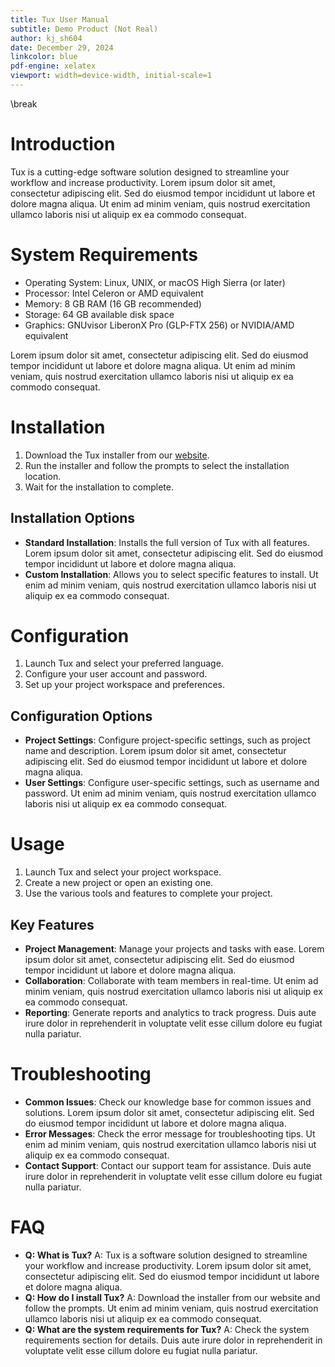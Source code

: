 ```yaml
---
title: Tux User Manual
subtitle: Demo Product (Not Real)
author: kj_sh604
date: December 29, 2024
linkcolor: blue
pdf-engine: xelatex
viewport: width=device-width, initial-scale=1
---
```


<!-- Templating Stuff -->
<meta name="color-scheme" content="light dark">
\break

<!-- Main Content Starts Here -->
# Introduction

Tux is a cutting-edge software solution designed to streamline your workflow and increase productivity. Lorem ipsum dolor sit amet, consectetur adipiscing elit. Sed do eiusmod tempor incididunt ut labore et dolore magna aliqua. Ut enim ad minim veniam, quis nostrud exercitation ullamco laboris nisi ut aliquip ex ea commodo consequat.

# System Requirements

* Operating System: Linux, UNIX, or macOS High Sierra (or later)
* Processor: Intel Celeron or AMD equivalent
* Memory: 8 GB RAM (16 GB recommended)
* Storage: 64 GB available disk space
* Graphics: GNUvisor LiberonX Pro (GLP-FTX 256) or NVIDIA/AMD equivalent

Lorem ipsum dolor sit amet, consectetur adipiscing elit. Sed do eiusmod tempor incididunt ut labore et dolore magna aliqua. Ut enim ad minim veniam, quis nostrud exercitation ullamco laboris nisi ut aliquip ex ea commodo consequat.

# Installation

1. Download the Tux installer from our [website](https://www.google.com).
2. Run the installer and follow the prompts to select the installation location.
3. Wait for the installation to complete.

## Installation Options

* **Standard Installation**: Installs the full version of Tux with all features. Lorem ipsum dolor sit amet, consectetur adipiscing elit. Sed do eiusmod tempor incididunt ut labore et dolore magna aliqua.
* **Custom Installation**: Allows you to select specific features to install. Ut enim ad minim veniam, quis nostrud exercitation ullamco laboris nisi ut aliquip ex ea commodo consequat.

# Configuration

1. Launch Tux and select your preferred language.
2. Configure your user account and password.
3. Set up your project workspace and preferences.

## Configuration Options

* **Project Settings**: Configure project-specific settings, such as project name and description. Lorem ipsum dolor sit amet, consectetur adipiscing elit. Sed do eiusmod tempor incididunt ut labore et dolore magna aliqua.
* **User Settings**: Configure user-specific settings, such as username and password. Ut enim ad minim veniam, quis nostrud exercitation ullamco laboris nisi ut aliquip ex ea commodo consequat.

# Usage

1. Launch Tux and select your project workspace.
2. Create a new project or open an existing one.
3. Use the various tools and features to complete your project.

## Key Features

* **Project Management**: Manage your projects and tasks with ease. Lorem ipsum dolor sit amet, consectetur adipiscing elit. Sed do eiusmod tempor incididunt ut labore et dolore magna aliqua.
* **Collaboration**: Collaborate with team members in real-time. Ut enim ad minim veniam, quis nostrud exercitation ullamco laboris nisi ut aliquip ex ea commodo consequat.
* **Reporting**: Generate reports and analytics to track progress. Duis aute irure dolor in reprehenderit in voluptate velit esse cillum dolore eu fugiat nulla pariatur.

# Troubleshooting

* **Common Issues**: Check our knowledge base for common issues and solutions. Lorem ipsum dolor sit amet, consectetur adipiscing elit. Sed do eiusmod tempor incididunt ut labore et dolore magna aliqua.
* **Error Messages**: Check the error message for troubleshooting tips. Ut enim ad minim veniam, quis nostrud exercitation ullamco laboris nisi ut aliquip ex ea commodo consequat.
* **Contact Support**: Contact our support team for assistance. Duis aute irure dolor in reprehenderit in voluptate velit esse cillum dolore eu fugiat nulla pariatur.

# FAQ

* **Q: What is Tux?**
A: Tux is a software solution designed to streamline your workflow and increase productivity. Lorem ipsum dolor sit amet, consectetur adipiscing elit. Sed do eiusmod tempor incididunt ut labore et dolore magna aliqua.
* **Q: How do I install Tux?**
A: Download the installer from our website and follow the prompts. Ut enim ad minim veniam, quis nostrud exercitation ullamco laboris nisi ut aliquip ex ea commodo consequat.
* **Q: What are the system requirements for Tux?**
A: Check the system requirements section for details. Duis aute irure dolor in reprehenderit in voluptate velit esse cillum dolore eu fugiat nulla pariatur.
